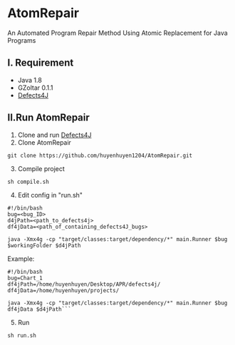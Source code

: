 # AtomRepair

An Automated Program Repair Method Using Atomic Replacement for Java Programs

## I. Requirement
- Java 1.8
- GZoltar 0.1.1
- [Defects4J](https://github.com/rjust/defects4j)
## II.Run AtomRepair
1. Clone and run [Defects4J](https://github.com/rjust/defects4j)
2. Clone AtomRepair
```
git clone https://github.com/huyenhuyen1204/AtomRepair.git
```
3. Compile project
```
sh compile.sh
```
4. Edit config in "run.sh"
```
#!/bin/bash
bug=<bug_ID>
d4jPath=<path_to_defects4j>
df4jData=<path_of_containing_defects4J_bugs>

java -Xmx4g -cp "target/classes:target/dependency/*" main.Runner $bug $workingFolder $d4jPath
```
Example:
```
#!/bin/bash
bug=Chart_1
df4jPath=/home/huyenhuyen/Desktop/APR/defects4j/
df4jData=/home/huyenhuyen/projects/

java -Xmx4g -cp "target/classes:target/dependency/*" main.Runner $bug df4jData $d4jPath```
```
5. Run
```
sh run.sh
```


